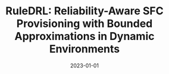 ---
title: "RuleDRL: Reliability-Aware SFC Provisioning with Bounded Approximations in Dynamic Environments"
authors:
- Yue Zeng
- Zhihao Qu
- Song Guo
- Bin Tang
- Baoliu Ye
- Jing Li
- Jie Zhang


date: "2023-01-01"
# doi: "10.1109/TNSE.2022.3141728"

# Publication type.
# 1 = Conference paper; 2 = Journal article;
# 3 = Preprint Paper; 4 = Report; 5 = Book; 6 = Book section;
# 7 = Thesis; 8 = Patent
publication_types: ["2"]

# Publication name and optional abbreviated publication name.
publication: IEEE Transactions on Services Computing (TSC) (CCF-A)
# publication_short: "TCOM (CCF-B)"

url_pdf: https://ieeexplore.ieee.org/document/10138914
# url_code: ''
# url_dataset: ''
# url_poster: ''
# url_project: ''
# url_slides: ''
# url_video: ''

---